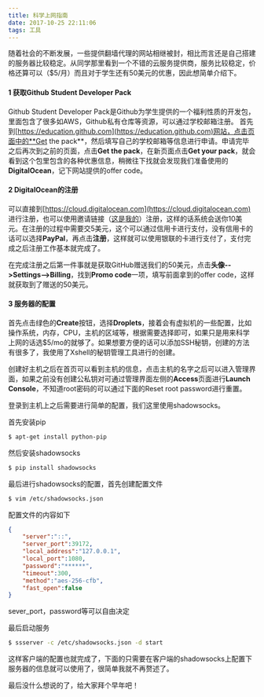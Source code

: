 ```yaml
---
title: 科学上网指南
date: 2017-10-25 22:11:06
tags: 工具
---
```


随着社会的不断发展，一些提供翻墙代理的网站相继被封，相比而言还是自己搭建的服务器比较稳定。从同学那里看到一个不错的云服务提供商，服务比较稳定，价格还算可以（$5/月）而且对于学生还有50美元的优惠，因此想简单介绍下。

#### 1 获取Github Student Developer Pack

Github Student Developer Pack是Github为学生提供的一个福利性质的开发包，里面包含了很多如AWS，Github私有仓库等资源，可以通过学校邮箱注册。
首先到[https://education.github.com](https://education.github.com)网站，点击页面中的**Get the pack**，然后填写自己的学校邮箱等信息进行申请。申请完毕之后再次到之前的页面，点击**Get the pack**，在新页面点击**Get your pack**，就会看到这个包里包含的各种优惠信息，稍微往下找就会发现我们准备使用的**DigitalOcean**，记下网站提供的offer code。

#### 2 DigitalOcean的注册

可以直接到[https://cloud.digitalocean.com](https://cloud.digitalocean.com) 进行注册，也可以使用邀请链接（[这是我的](https://m.do.co/c/531a38ff9241)）注册，这样的话系统会送你10美元。在注册的过程中需要交5美元，这个可以通过信用卡进行支付，没有信用卡的话可以选择**PayPal**，再点击**注册**，这样就可以使用银联的卡进行支付了，支付完成之后注册工作基本就完成了。

在完成注册之后第一件事就是获取GitHub赠送我们的50美元，点击**头像-->Settings-->Billing**，找到**Promo code**一项，填写前面拿到的offer code，这样就获取到了赠送的50美元。

#### 3 服务器的配置

首先点击绿色的**Create**按钮，选择**Droplets**，接着会有虚拟机的一些配置，比如操作系统，内存，CPU，主机的区域等，根据需要选择即可，如果只是用来科学上网的话选$5/mo的就够了。如果想要方便的话可以添加SSH秘钥，创建的方法有很多了，我使用了Xshell的秘钥管理工具进行的创建。

创建好主机之后在首页可以看到主机的信息，点击主机的名字之后可以进入管理界面，如果之前没有创建公私钥对可通过管理界面左侧的**Access**页面进行**Launch Console**，不知道root密码的可以通过下面的Reset root password进行重置。

登录到主机上之后需要进行简单的配置，我们这里使用shadowsocks。

首先安装pip

```bash
$ apt-get install python-pip
```

然后安装shadowsocks

```bash
$ pip install shadowsocks 
```
最后进行shadowsocks的配置，首先创建配置文件

```bash
$ vim /etc/shadowsocks.json
```

配置文件的内容如下

```json
{
    "server":"::",
    "server_port":39172,
    "local_address":"127.0.0.1",
    "local_port":1080,
    "password":"******",
    "timeout":300,
    "method":"aes-256-cfb",
    "fast_open":false
}
```
sever_port，password等可以自由决定

最后启动服务

```bash
$ ssserver -c /etc/shadowsocks.json -d start
```

这样客户端的配置也就完成了，下面的只需要在客户端的shadowsocks上配置下服务器的信息就可以使用了，很简单我就不再赘述了。

最后没什么想说的了，给大家拜个早年吧！